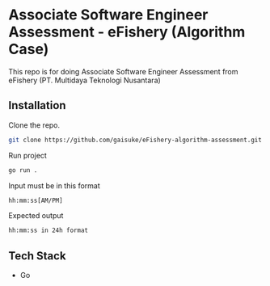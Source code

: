 # Associate Software Engineer Assessment - eFishery (Algorithm Case)

This repo is for doing Associate Software Engineer Assessment from eFishery (PT. Multidaya Teknologi Nusantara)<br />

## Installation

Clone the repo.

```bash
git clone https://github.com/gaisuke/eFishery-algorithm-assessment.git
```

Run project 

```bash
go run .
```

Input must be in this format

```bash
hh:mm:ss[AM/PM]
```

Expected output

```bash
hh:mm:ss in 24h format
```

## Tech Stack

- Go
